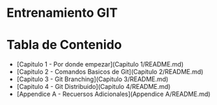 # Entrenamiento GIT




Tabla de Contenido
==================

* [Capitulo 1 - Por donde empezar](Capitulo 1/README.md)
* [Capitulo 2 - Comandos Basicos de Git](Capitulo 2/README.md)
* [Capitulo 3 - Git Branching](Capitulo 3/README.md)
* [Capitulo 4 - Git Distribuido](Capitulo 4/README.md)
* [Appendice A - Recuersos Adicionales](Appendice A/README.md)
